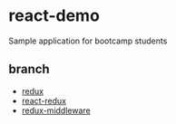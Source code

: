 # react-demo
Sample application for bootcamp students

## branch
* [redux](https://github.com/kubido/react-demo/tree/redux)
* [react-redux](https://github.com/kubido/react-demo/tree/react-redux)
* [redux-middleware](https://github.com/kubido/react-demo/tree/react-middleware)
